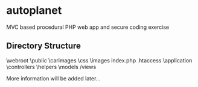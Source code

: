 # autoplanet
MVC based procedural PHP web app and secure coding exercise

## Directory Structure

  \webroot
    \public
      \carimages
      \css
      \images
      index.php
      .htaccess
    \application
      \controllers
      \helpers
      \models
      /views

More information will be added later...
